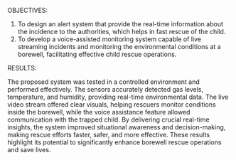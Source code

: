 OBJECTIVES: 

1. To design an alert system that provide the real-time information about the incidence to the authorities, which helps in fast rescue of the child.
2. To develop a voice-assisted monitoring system capable of live streaming incidents and monitoring the environmental conditions at a borewell, facilitating effective child rescue operations.

RESULTS:

The proposed system was tested in a controlled environment and performed effectively. 
The sensors accurately detected gas levels, temperature, and humidity, providing real-time environmental data. 
The live video stream offered clear visuals, helping rescuers monitor conditions inside the borewell, while the voice assistance feature allowed communication with the trapped child. By delivering crucial real-time insights, the system improved situational awareness and decision-making, making rescue efforts faster, safer, and more effective. These results highlight its potential to significantly enhance borewell rescue operations and save lives.
